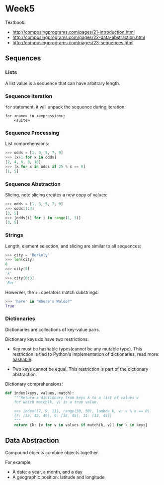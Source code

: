 # Week5

Textbook:

- http://composingprograms.com/pages/21-introduction.html
- http://composingprograms.com/pages/22-data-abstraction.html
- http://composingprograms.com/pages/23-sequences.html

## Sequences

### Lists

A list value is a sequence that can have arbitrary length.

### Sequence Iteration

`for` statement, it will unpack the sequence during iteration:

```text
for <name> in <expression>:
    <suite>
```

### Sequence Processing

List comprehensions:

```python
>>> odds = [1, 3, 5, 7, 9]
>>> [x+1 for x in odds]
[2, 4, 6, 8, 10]
>>> [x for x in odds if 25 % x == 0]
[1, 5]
```

### Sequence Abstraction

Slicing, note slicing creates a new copy of values:

```python
>>> odds = [1, 3, 5, 7, 9]
>>> odds[1:3]
[3, 5]
>>> [odds[i] for i in range(1, 3)]
[3, 5]
```

### Strings

Length, element selection, and slicing are similar to all sequences:

```python
>>> city = 'Berkely'
>>> len(city)
8
>>> city[3]
'k'
>>> city[0:3]
'Ber'
```

Howerver, the `in` operators match substrings:

```python
>>> 'here' in "Where's Waldo?"
True
```

### Dictionaries

Dictionaries are collections of key-value pairs.

Dictionary keys do have two restrictions:

- Key must be hashable types(cannot be any mutable type).
  This restriction is tied to Python's implementation of dictionaries, read more: [hashable](https://docs.python.org/3.10/glossary.html#term-hashable).

- Two keys cannot be equal.
  This restriction is part of the dictionary abstraction.

Dictionary comprehensions:

```python
def index(keys, values, match):
    """Return a dictionary from keys k to a list of values v
    for which match(k, v) is a true value.

    >>> index([7, 9, 11], range(30, 50), lambda k, v: v % k == 0)
    {7: [35, 42, 49], 9: [36, 45], 11: [33, 44]}
    """
    return {k: [v for v in values if match(k, v)] for k in keys}
```

## Data Abstraction

Compound objects combine objects together.

For example:

- A date: a year, a month, and a day
- A geographic position: latitude and longitude
